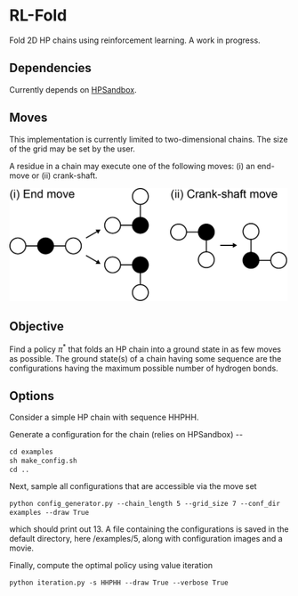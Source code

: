 # RL-Fold

Fold 2D HP chains using reinforcement learning. A work in progress.


Dependencies
-----------------------------------------------------------------------------------------------
Currently depends on [HPSandbox](https://github.com/vvoelz/HPSandbox).

Moves
-----------------------------------------------------------------------------------------------
This implementation is currently limited to two-dimensional chains. The size of the grid may be set by the user. 

A residue in a chain may execute one of the following moves: (i) an end-move or (ii) crank-shaft.

<img src="images/moves.png" alt="drawing" width="500pt"/>


<!--Note that anytime a move is performed, the configuration is ``standardized'' in the following way. Consider a residue moving from (x_i, y_i) to (x_f, y_f). The chain is then translated such that the first and second residue (measured from the same end of the chain) are repositioned at (0,0) and (1,0). Then, the first non-collinear residue thereafter is placed in the first quadrant, and the rest of the chain is moved accordingly. 
-->

Objective
-----------------------------------------------------------------------------------------------
Find a policy $\pi^*$ that folds an HP chain into a ground state in as few moves as possible. The ground state(s) of a chain having some sequence are the configurations having the maximum possible number of hydrogen bonds.

Options
-----------------------------------------------------------------------------------------------
Consider a simple HP chain with sequence HHPHH. 

Generate a configuration for the chain (relies on HPSandbox) -- 

```
cd examples
sh make_config.sh
cd .. 
```

Next, sample all configurations that are accessible via the move set

```
python config_generator.py --chain_length 5 --grid_size 7 --conf_dir examples --draw True
```

which should print out 13. A file containing the configurations is saved in the default directory, here /examples/5, along with configuration images and a movie.

Finally, compute the optimal policy using value iteration

```
python iteration.py -s HHPHH --draw True --verbose True
```